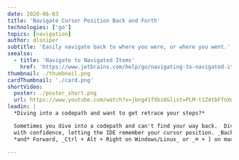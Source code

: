 ```yaml
---
date: 2020-06-03
title: 'Navigate Cursor Position Back and Forth'
technologies: ['go']
topics: [navigation]
author: dlsniper
subtitle: 'Easily navigate back to where you were, or where you went.'
seealso:
  - title: 'Navigate to Navigated Items'
    href: 'https://www.jetbrains.com/help/go/navigating-to-navigated-items.html'
thumbnail: ./thumbnail.png
cardThumbnail: './card.png'
shortVideo:
  poster: ./poster_short.png
  url: https://www.youtube.com/watch?v=jbng41fXbs8&list=PLM-t1Z4tbFfnXnghmtk6WVz10_pivOw25&index=8&t=0s
leadin: |
  *Diving into a codepath and want to get retrace your steps?*

  Sometimes you dive into a codepath and can't find your way back.  Dive
  with confidence, letting the IDE remember your cursor position. _Backward_, _Ctrl + Alt + Left on Windows/Linux_ or _⌘ + [ on macOS_, 
  *and* Forward, _Ctrl + Alt + Right on Windows/Linux_ or _⌘ + ] on macOS_.

---
```

